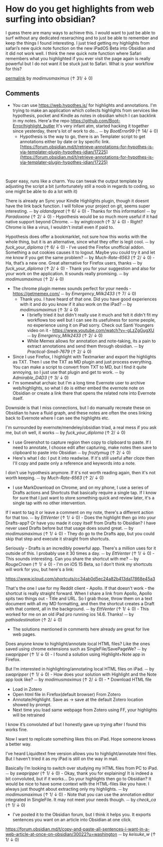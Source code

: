 # How do you get highlights from web surfing into obsidian?

I guess there are many ways to achieve this. I would want to just be able to surf without any dedicated reseraching and to just be able to remember and keep the things I found interesting.
I just tried getting my highlights from safari’s new quick note function on the new iPadOS Beta into Obsidian and it did not work well. I think the new quick note function where Safari remembers what you highlighted if you ever visit the page again is really powerful but I do not want it be stuck just to Safari. 
What is your workflow for this?

[permalink](http://reddit.com/r/ObsidianMD/comments/oertq7/how_do_you_get_highlights_from_web_surfing_into/)
by *modimusmaximus* (↑ 31/ ↓ 0)

## Comments

- You can use https://web.hypothes.is/ for highlights and annotations. I'm trying to make an application which collects highlights from services like hypothesis, pocket and Kindle as notes in obsidian which I can backlink in my notes. Here'a the repo https://github.com/Boot-Error/highlight_butler 
It's very infant atm, started hacking it together since yesterday, there's lot of work to do... ⏤ by *BootError99* (↑ 14/ ↓ 0)
	- Hypothesis is the way to go, there is an Templater script to get annotations either by date or by specific link. [https://forum.obsidian.md/t/retrieve-annotations-for-hypothes-is-via-templater-plugin-hypothes-idian/17225](https://forum.obsidian.md/t/retrieve-annotations-for-hypothes-is-via-templater-plugin-hypothes-idian/17225)

&#x200B;

Super easy, runs like a charm. You can tweak the output template by adjusting the script a bit (unfortunately still a noob in regards to coding, so one might be able to do a lot with it)

There is already an Sync your Kindle Highlights plugin, though it doesnt have the link back function. I will follow your project on git, seems super interesting. ⏤ by *oldandgreat* (↑ 6/ ↓ 0)
		- Thanks for this information! ⏤ by *Paradoxone* (↑ 2/ ↓ 0)
	- Hypothesis would be so much more useful if it had native support beyond Chrome. ⏤ by *wingtcoach* (↑ 3/ ↓ 0)
		- Right? Chrome is like a virus, I wouldn't install even if paid to.

Hypothesis does offer a bookmarklet, not sure how this works with the whole thing, but it is an alternative, since what they offer is legit cool. ⏤ by *fuck_your_diploma* (↑ 6/ ↓ 0)
			- I've used the Firefox unofficial addon. Something a out cookies causes it to logout. Maybe you could try it and let me know if you get the same problem? ⏤ by *Much-Rate-6563* (↑ 2/ ↓ 0)
				- Ha, that’s a new one. Great alternative for Firefox users, thanks ⏤ by *fuck_your_diploma* (↑ 2/ ↓ 0)
	- Thank you for your suggestion and also for your work on the application. It sounds really promising. ⏤ by *modimusmaximus* (↑ 2/ ↓ 0)
- The chrome plugin memex sounds perfect for your needs - https://getmemex.com/ ⏤ by *Emergency_Milk2433* (↑ 7/ ↓ 0)
	- Thank you. I have heard of that one. Did you have good experiences with it and do you know if it also work on the iPad? ⏤ by *modimusmaximus* (↑ 3/ ↓ 0)
		- I briefly tried it but didn't really use it much and felt it didn't fit my workflows too well but I can see its usefulness for some people, no experience using it on iPad sorry. Check out Santi Youngers video on it - https://www.youtube.com/watch?v=-gLzZgGugXU ⏤ by *Emergency_Milk2433* (↑ 2/ ↓ 0)
		- While Memex allows for annotation and note-taking, its a pain to extract annotations and send them through obsidian. ⏤ by *Practical-Smell-7679* (↑ 2/ ↓ 0)
- Since I use Firefox, I highlight with Textmarker and export the highlights as TXT. Then I use the TXT as MD plugin and just process everything. You can make a script to convert from TXT to MD, but I find it quite annoying, so I just use that plugin and get to work. ⏤ by *Admirable_D4D3* (↑ 3/ ↓ 0)
- I'm somewhat archaic but I'm a long time Evernote user to archive web/highlights, so what I do is either embed the evernote note on Obsidian or create a link there that opens the related note into Evernote itself.

Downside is that I miss connections, but I do manually recreate these on Obsidian to have a fluid graph, and these notes are often  the ones linking back to Evernote where I can see the highlights etc.

I'm surrounded by evernote/mendeley/obsidian triad, a real mess if you ask me, but oh well, it works ⏤ by *fuck_your_diploma* (↑ 2/ ↓ 0)
- I use Greenshot to capture region then copy to clipboard to paste. If I need to annotate, I choose edit after capturing, make notes then save to clipboard to paste into Obsidian ⏤ by *froztymug* (↑ 2/ ↓ 0)
- Here's what I do:
I put it into readwise. If it's still useful after cloze then I'll copy and paste only a reference and keywords into a note.

I don't use hypothesis anymore. If it's not worth reading again, then it's not worth keeping. ⏤ by *Much-Rate-6563* (↑ 2/ ↓ 0)
- I use MarkDownload on Chrome, and on my phone, I use a series of Drafts actions and Shortcuts that basically require a single tap. If I know for sure that I just want to store something quick and review later, it's a single tap with no other intervention.   


If I want to tag it or leave a comment on my note, there's a different action for that too. ⏤ by *EttVenter* (↑ 1/ ↓ 0)
	- Does the highlight then go into your Drafts-app? Or have you made it copy itself from Drafts to Obsidian? I have never used Drafts before but that usage does sound great. ⏤ by *modimusmaximus* (↑ 1/ ↓ 0)
		- They do go to the Drafts app, but you could skip that step and execute it straight from shortcuts. 

Seriously - Drafts is an incredibly powerful app. There's a million uses for it outside of this. I probably use it 30 times a day. ⏤ by *EttVenter* (↑ 1/ ↓ 0)
	- This sounds interesting. Can you share the shortcut with me? ⏤ by *RougeCrown* (↑ 1/ ↓ 0)
		- I'm on iOS 15 Beta, so I don't think my shortcuts will work for you, but here's a link:

https://www.icloud.com/shortcuts/cc34ab0d5ec24a82b413da17868e45a3

That's the one I use for my Reddit client - Apollo. If that doesn't work - the shortcut is really straight forward. When I share a link from Apollo, Apollo spits two things out - Title and URL. So I grab those, throw them on a text document with all my MD formatting, and then the shortcut creates a Draft with that content, all in the background. ⏤ by *EttVenter* (↑ 1/ ↓ 0)
			- This worked for me on an old iPad pro running ios 14.6. Thanks! ⏤ by *pathisdestination* (↑ 2/ ↓ 0)
- The solutions mentioned in comments here already are great for live web pages.

Does anyone know to highlight/annotate local HTML files? Like the ones saved using chrome extensions such as SingleFile/SavePageWe? ⏤ by *swapripper* (↑ 1/ ↓ 0)
	- I found a solution using Highlight+Note app in Firefox. 

But I’m interested in highlighting/annotating local HTML files on iPad. ⏤ by *swapripper* (↑ 1/ ↓ 0)
		- How does your solution with Highlight and the Note app look like? ⏤ by *modimusmaximus* (↑ 2/ ↓ 0)
			- * Download HTML file
* Load in Zotero
* Open html file in Firefox(default browser) From Zotero
* Annotate/Highlight. Save as -> save at the default Zotero location showed by prompt.
* Next time you load same webpage from Zotero using FF, your highlights will be retrained 


I know it’s convoluted af but I honestly gave up trying after I found this works fine. 

Now I want to replicate something likes this on iPad. Hope someone knows a better way. 

I’ve heard Liquidtext free version allows you to highlight/annotate html files. But I haven’t tried it as my iPad is still on the way in mail. 

Basically I’m looking to switch over studying my HTML files from PC to iPad. ⏤ by *swapripper* (↑ 1/ ↓ 0)
				- Okay, thank you for explaining! It is indeed a bit convoluted, but if it works... Do your highlights then go to Obsidian? It would be nice to have some context with the HTML-files like you have. I always just thought about extracting only my highlights. ⏤ by *modimusmaximus* (↑ 1/ ↓ 0)
	- Note that you can use the annotation editor integrated in SingleFile. It may not meet your needs though. ⏤ by *check_ca* (↑ 1/ ↓ 0)
- I've posted it to the Obsidian forum, but I think it helps you. It exports sentences you want on an article into Obsidian at one click.

https://forum.obsidian.md/t/copy-and-paste-all-sentences-i-want-in-a-web-article-at-once-on-obsidian/30022?u=washington ⏤ by *keisuke_w* (↑ 1/ ↓ 0)